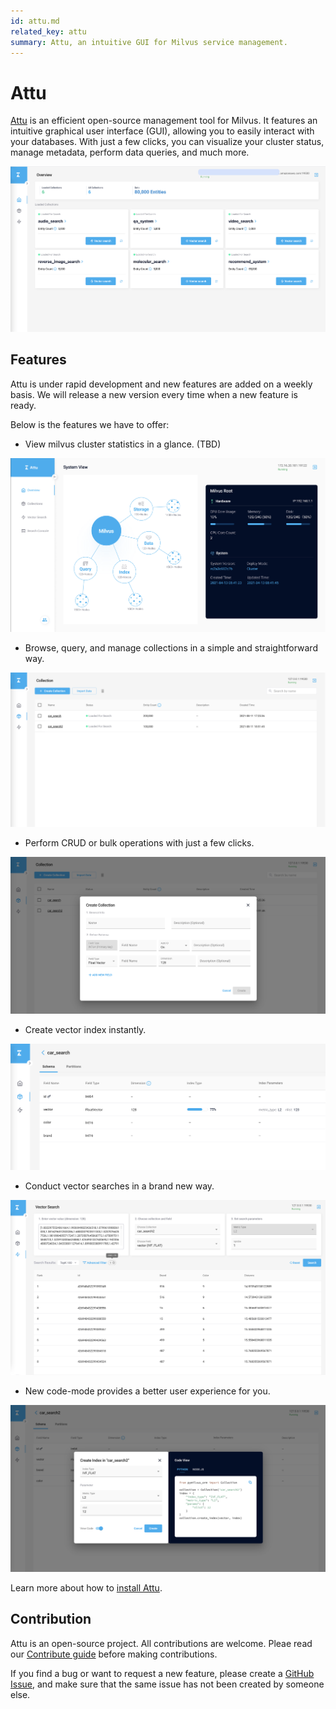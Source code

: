 ```yaml
---
id: attu.md
related_key: attu
summary: Attu, an intuitive GUI for Milvus service management.
---
```


# Attu

[Attu](https://github.com/zilliztech/attu) is an efficient open-source management tool for Milvus. It features an intuitive graphical user interface (GUI), allowing you to easily interact with your databases. With just a few clicks, you can visualize your cluster status, manage metadata, perform data queries, and much more.

![Attu_overview](../../../../assets/attu/insight_overview.png "Attu overview.")

## Features

Attu is under rapid development and new features are added on a weekly basis. We will release a new version every time when a new feature is ready.

Below is the features we have to offer:

- View milvus cluster statistics in a glance. (TBD)

![view_cluster_statistics](../../../../assets/attu/view_cluster_statistics.png "View cluster statistics.")

- Browse, query, and manage collections in a simple and straightforward way.

![manage_collections](../../../../assets/attu/manage_collections.png "Manage collections.")

- Perform CRUD or bulk operations with just a few clicks.

![attu_operations](../../../../assets/attu/insight_operations.png "CRUD or bulk operations.")

- Create vector index instantly.

![attu_create_index](../../../../assets/attu/insight_create_index.png "Create vector index.")

- Conduct vector searches in a brand new way.

![attu_conduct_search](../../../../assets/attu/insight_conduct_search.png "Conduct vector search.")

- New code-mode provides a better user experience for you.

![code_mode](../../../../assets/attu/code_mode.png "New code-mode.")

Learn more about how to [install Attu](attu_install-docker.md).

## Contribution

Attu is an open-source project. All contributions are welcome. Pleae read our [Contribute guide](https://github.com/zilliztech/attu) before making contributions.

If you find a bug or want to request a new feature, please create a [GitHub Issue](https://github.com/zilliztech/attu), and make sure that the same issue has not been created by someone else.
